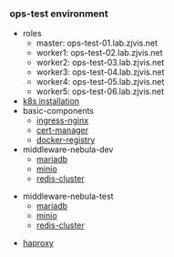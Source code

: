 ### ops-test environment

* roles
    + master: ops-test-01.lab.zjvis.net
    + worker1: ops-test-02.lab.zjvis.net
    + worker2: ops-test-03.lab.zjvis.net
    + worker3: ops-test-04.lab.zjvis.net
    + worker4: ops-test-05.lab.zjvis.net
    + worker5: ops-test-06.lab.zjvis.net
* [k8s installation](k8s.installation.md)
* basic-components
    + [ingress-nginx](basic/ingress-nginx.md)
    + [cert-manager](basic/cert-manager.md)
    + [docker-registry](basic/docker.registry.md)
* middleware-nebula-dev
    + [mariadb](middleware-nebula-dev/mariadb.md)
    + [minio](middleware-nebula-dev/minio.md)
    + [redis-cluster](middleware-nebula-dev/redis-cluster.md)

[//]: # (    + `greenplum` **not in k8s cluster**)

[//]: # (    + `cdh` **not in k8s cluster**)

[//]: # (        * spark)

[//]: # (        * hdfs)

[//]: # (        * yarn)

[//]: # (        * zeppelin)

* middleware-nebula-test
  + [mariadb](middleware-nebula-test/mariadb.md)
  + [minio](middleware-nebula-test/minio.md)
  + [redis-cluster](middleware-nebula-test/redis-cluster.md)

[//]: # (    + `greenplum` **not in k8s cluster**)

[//]: # (    + `cdh` **not in k8s cluster**)

[//]: # (        * spark)

[//]: # (        * hdfs)

[//]: # (        * yarn)

[//]: # (        * zeppelin)

* [haproxy](haproxy.md)

[//]: # (* services)

[//]: # (    + `flask web` **not in k8s cluster**)

[//]: # (    + `jupyterlab` **not in k8s cluster**)

[//]: # (    + `nebula-ce-backend`)

[//]: # (    + `nebula-ce-frontend`)

[//]: # (* [deploy]&#40;deploy.md&#41;)

[//]: # (* [components]&#40;components.md&#41;)

[//]: # (* [connect to aiworks-database]&#40;connect.to.aiworks.database.md&#41;)

[//]: # (* [user import]&#40;user.import.md&#41;)
